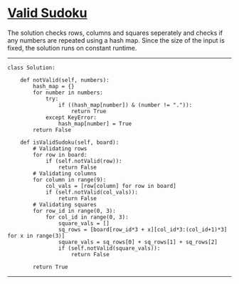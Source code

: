 # [Valid Sudoku](https://leetcode.com/explore/interview/card/top-interview-questions-easy/92/array/769/)

The solution checks rows, columns and squares seperately and checks if any numbers are repeated using a hash map.
Since the size of the input is fixed, the solution runs on constant runtime.
___
```
class Solution:
    
    def notValid(self, numbers):
        hash_map = {}
        for number in numbers:
            try:
                if ((hash_map[number]) & (number != ".")):
                    return True
            except KeyError:
                hash_map[number] = True
        return False
    
    def isValidSudoku(self, board):
        # Validating rows
        for row in board:
            if (self.notValid(row)):
                return False
        # Validating columns
        for column in range(9):
            col_vals = [row[column] for row in board]
            if (self.notValid(col_vals)):
                return False
        # Validating squares
        for row_id in range(0, 3):
            for col_id in range(0, 3):
                square_vals = []
                sq_rows = [board[row_id*3 + x][col_id*3:(col_id+1)*3] for x in range(3)]
                square_vals = sq_rows[0] + sq_rows[1] + sq_rows[2]
                if (self.notValid(square_vals)):
                    return False
        
        return True
```
___